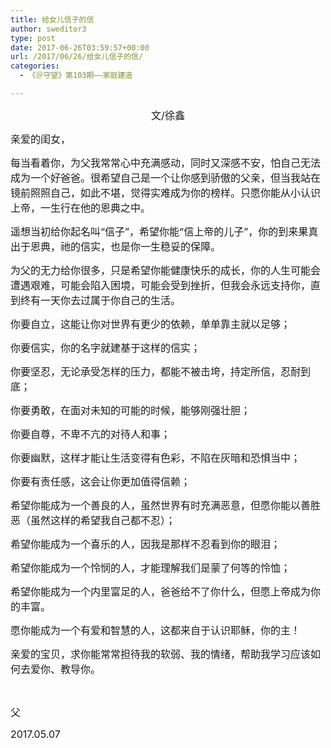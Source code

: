 ```yaml
---
title: 给女儿信子的信
author: sweditor3
type: post
date: 2017-06-26T03:59:57+00:00
url: /2017/06/26/给女儿信子的信/
categories:
  - 《＠守望》第103期——家庭建造

---
```

<p style="text-align: center;">
  <span style="font-size: 12pt;">文/徐鑫</span>
</p>

<span style="font-size: 12pt;">亲爱的闺女，</span>

<span style="font-size: 12pt;">每当看着你，为父我常常心中充满感动，同时又深感不安，怕自己无法成为一个好爸爸。很希望自己是一个让你感到骄傲的父亲，但当我站在镜前照照自己，如此不堪，觉得实难成为你的榜样。只愿你能从小认识上帝，一生行在他的恩典之中。</span>

<span style="font-size: 12pt;">遥想当初给你起名叫“信子”，希望你能“信上帝的儿子”，你的到来果真出于恩典，祂的信实，也是你一生稳妥的保障。</span>

<span style="font-size: 12pt;">为父的无力给你很多，只是希望你能健康快乐的成长，你的人生可能会遭遇艰难，可能会陷入困境，可能会受到挫折，但我会永远支持你，直到终有一天你去过属于你自己的生活。</span>

<span style="font-size: 12pt;">你要自立，这能让你对世界有更少的依赖，单单靠主就以足够；</span>

<span style="font-size: 12pt;">你要信实，你的名字就建基于这样的信实；</span>

<span style="font-size: 12pt;">你要坚忍，无论承受怎样的压力，都能不被击垮，持定所信，忍耐到底；</span>

<span style="font-size: 12pt;">你要勇敢，在面对未知的可能的时候，能够刚强壮胆；</span>

<span style="font-size: 12pt;">你要自尊，不卑不亢的对待人和事；</span>

<span style="font-size: 12pt;">你要幽默，这样才能让生活变得有色彩，不陷在灰暗和恐惧当中；</span>

<span style="font-size: 12pt;">你要有责任感，这会让你更加值得信赖；</span>

<span style="font-size: 12pt;">希望你能成为一个善良的人，虽然世界有时充满恶意，但愿你能以善胜恶（虽然这样的希望我自己都不忍）；</span>

<span style="font-size: 12pt;">希望你能成为一个喜乐的人，因我是那样不忍看到你的眼泪；</span>

<span style="font-size: 12pt;">希望你能成为一个怜悯的人，才能理解我们是蒙了何等的怜恤；</span>

<span style="font-size: 12pt;">希望你能成为一个内里富足的人，爸爸给不了你什么，但愿上帝成为你的丰富。</span>

<span style="font-size: 12pt;">愿你能成为一个有爱和智慧的人，这都来自于认识耶稣，你的主！</span>

<span style="font-size: 12pt;">亲爱的宝贝，求你能常常担待我的软弱、我的情绪，帮助我学习应该如何去爱你、教导你。</span>

&nbsp;

<span style="font-size: 12pt;">父</span>
  
<span style="font-size: 12pt;">2017.05.07</span>
